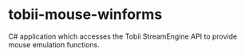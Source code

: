 # tobii-mouse-winforms
C# application which accesses the Tobii StreamEngine API to provide mouse emulation functions.
